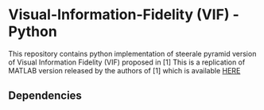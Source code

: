 # Visual-Information-Fidelity (VIF) - Python

This repository contains python implementation of steerale pyramid version of Visual Information Fidelity (VIF) proposed in [1]
This is a replication of MATLAB version released by the authors of [1] which is available [HERE](http://live.ece.utexas.edu/research/Quality/ifcvec_release.zip)

## Dependencies
